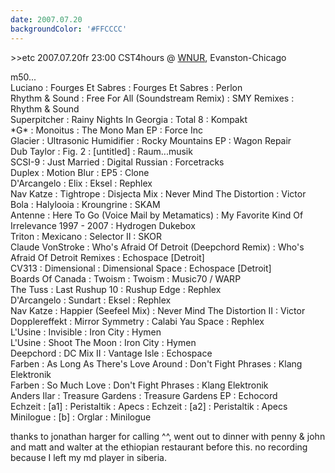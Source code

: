 ```yaml
---
date: 2007.07.20
backgroundColor: '#FFCCCC'
---
```


\>>etc 2007.07.20fr 23:00 CST4hours @ [WNUR](http://www.wnur.org/), Evanston-Chicago  

m50...  
Luciano : Fourges Et Sabres : Fourges Et Sabres : Perlon  
Rhythm & Sound : Free For All (Soundstream Remix) : SMY Remixes : Rhythm & Sound  
Superpitcher : Rainy Nights In Georgia : Total 8 : Kompakt  
\*G\* : Monoitus : The Mono Man EP : Force Inc  
Glacier : Ultrasonic Humidifier : Rocky Mountains EP : Wagon Repair  
Dub Taylor : Fig. 2 : \[untitled\] : Raum...musik  
SCSI-9 : Just Married : Digital Russian : Forcetracks  
Duplex : Motion Blur : EP5 : Clone  
D'Arcangelo : Elix : Eksel : Rephlex  
Nav Katze : Tightrope : Disjecta Mix : Never Mind The Distortion : Victor  
Bola : Halylooia : Kroungrine : SKAM  
Antenne : Here To Go (Voice Mail by Metamatics) : My Favorite Kind Of Irrelevance 1997 - 2007 : Hydrogen Dukebox  
Triton : Mexicano : Selector II : SKOR  
Claude VonStroke : Who's Afraid Of Detroit (Deepchord Remix) : Who's Afraid Of Detroit Remixes : Echospace \[Detroit\]  
CV313 : Dimensional : Dimensional Space : Echospace \[Detroit\]  
Boards Of Canada : Twoism : Twoism : Music70 / WARP  
The Tuss : Last Rushup 10 : Rushup Edge : Rephlex  
D'Arcangelo : Sundart : Eksel : Rephlex  
Nav Katze : Happier (Seefeel Mix) : Never Mind The Distortion II : Victor  
Dopplereffekt : Mirror Symmetry : Calabi Yau Space : Rephlex  
L'Usine : Invisible : Iron City : Hymen  
L'Usine : Shoot The Moon : Iron City : Hymen  
Deepchord : DC Mix II : Vantage Isle : Echospace  
Farben : As Long As There's Love Around : Don't Fight Phrases : Klang Elektronik  
Farben : So Much Love : Don't Fight Phrases : Klang Elektronik  
Anders Ilar : Treasure Gardens : Treasure Gardens EP : Echocord  
Echzeit : \[a1\] : Peristaltik : Apecs : Echzeit : \[a2\] : Peristaltik : Apecs  
Minilogue : \[b\] : Orglar : Minilogue  

thanks to jonathan harger for calling ^^, went out to dinner with penny & john and matt and walter at the ethiopian restaurant before this. no recording because I left my md player in siberia.